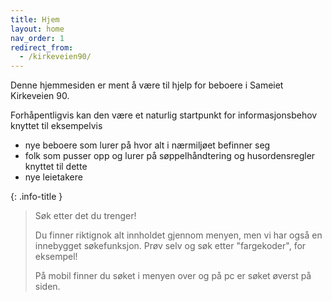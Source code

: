 ```yaml
---
title: Hjem
layout: home
nav_order: 1
redirect_from:
  - /kirkeveien90/
---
```


Denne hjemmesiden er ment å være til hjelp for beboere i Sameiet Kirkeveien 90.

Forhåpentligvis kan den være et naturlig startpunkt for informasjonsbehov knyttet til eksempelvis
- nye beboere som lurer på hvor alt i nærmiljøet befinner seg
- folk som pusser opp og lurer på søppelhåndtering og husordensregler knyttet til dette
- nye leietakere 

{: .info-title }
> Søk etter det du trenger!
>
> Du finner riktignok alt innholdet gjennom menyen, men vi har også en innebygget søkefunksjon.
> Prøv selv og søk etter "fargekoder", for eksempel! 
>
> På mobil finner du søket i menyen over og på pc er søket øverst på siden.

<!-- https://www.dropbox.com/scl/fi/ymg209dj53eoi1vcymcmw/Oppslag-om-hjemmeside.pdf?rlkey=k8d0c6gnpa79f0r4zyi1153g9&dl=0
-->
